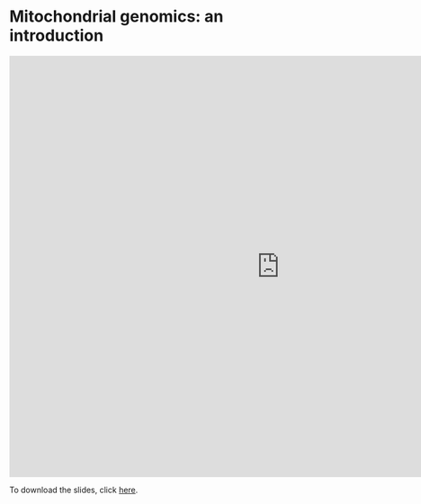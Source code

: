 # Mitochondrial genomics: an introduction

<iframe src="https://docs.google.com/presentation/d/e/2PACX-1vQJ62RF8oIjHSddE5el22efi2UnsdMDL-CzgUQR0pQ-ftVC0nTnCCjxe7UIZAbFXiqlN3M3Knvbpc-f/embed?start=false&loop=false&delayms=10000" frameborder="0" width="960" height="749" allowfullscreen="true" mozallowfullscreen="true" webkitallowfullscreen="true"></iframe>  

To download the slides, click [here](https://docs.google.com/presentation/d/1hX73CLbuTJfUnNQaa0EQbGxdW3nRY2hr7CIQeDL98jw/export/pptx).
